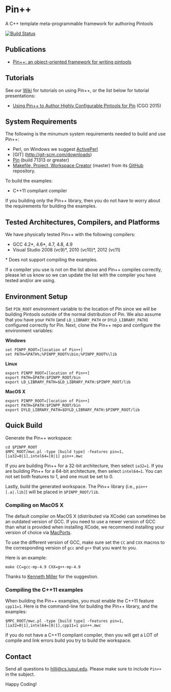 Pin++
========

A C++ template meta-programmable framework for authoring Pintools

[![Build Status](https://travis-ci.org/SEDS/PinPP.svg?branch=master)](https://travis-ci.org/SEDS/PinPP)

Publications
-------------------------
* [Pin++: an object-oriented framework for writing pintools](http://dl.acm.org/citation.cfm?id=2658777)

Tutorials
-------------------------
See our [Wiki](../../wiki) for tutorials on using Pin++, or the list below for 
tutorial presentations:

* [Using Pin++ to Author Highly Configurable Pintools for Pin](http://slidesha.re/1vds8x8) (CGO 2015)

System Requirements
-------------------------
The following is the minumum system requirements needed to build and
use Pin++:

* Perl, on Windows we suggest [ActivePerl](http://www.activestate.com/activeperl)
* [GIT] (http://git-scm.com/downloads)
* [Pin](http://software.intel.com/en-us/articles/pintool) (build 71313 or greater)
* [Makefile, Project, Workspace Creator](http://www.ociweb.com/products/mpc) (master)
  from its [GitHub](https://github.com/DOCGroup/MPC) repository.

To build the examples:

* C++11 compliant compiler

If you building only the Pin++ library, then you do not have to worry
about the requirements for building the examples.

Tested Architectures, Compilers, and Platforms
------------------------------------------------

We have physically tested Pin++ with the following compilers:

* GCC 4.2\*, 4.6\*, 4.7, 4.8, 4.9
* Visual Studio 2008 (vc9)\*, 2010 (vc10)\*, 2012 (vc11)

\* Does not support compiling the examples.

If a compiler you use is not on the list above and Pin++ compiles
correctly, please let us know so we can update the list with the compiler
you have tested and/or are using.

Environment Setup
-------------------

Set ```PIN_ROOT``` environment variable to the location of Pin
since we will be building Pintools outside of the normal distribution
of Pin. We also assume that you have your ```PATH``` (and ```LD_LIBRARY_PATH```
or ```DYLD_LIBRARY_PATH```) configured correctly for Pin. Next, clone the
Pin++ repo and configure the environment variables:

**Windows**

    set PINPP_ROOT=[location of Pin++]
    set PATH=%PATH%;%PINPP_ROOT%\bin;%PINPP_ROOT%\lib

**Linux**

    export PINPP_ROOT=[location of Pin++]
    export PATH=$PATH:$PINPP_ROOT/bin
    export LD_LIBRARY_PATH=$LD_LIBRARY_PATH:$PINPP_ROOT/lib

**MacOS X**

    export PINPP_ROOT=[location of Pin++]
    export PATH=$PATH:$PINPP_ROOT/bin
    export DYLD_LIBRARY_PATH=$DYLD_LIBRARY_PATH:$PINPP_ROOT/lib

Quick Build
----------------

Generate the Pin++ workspace:

    cd $PINPP_ROOT
    $MPC_ROOT/mwc.pl -type [build type] -features pin=1,[ia32=0|1],intel64=[0|1] pin++.mwc

If you are building Pin++ for a 32-bit architecture, then select
```ia32=1```. If you are building Pin++ for a 64-bit architecture,
then select ```intel64=1```. You can not set both features to 1, and 
one must be set to 0.

Lastly, build the generated workspace. The Pin++ library (i.e., ```pin++[.a|.lib]```)
will be placed in ```$PINPP_ROOT/lib```.

### Compiling on MacOS X

The default compiler on MacOS X (distributed via XCode) can sometimes be an
outdated version of GCC. If you need to use a newer version of GCC than what
is provided when installing XCode, we recommend installing your version of
choice via [MacPorts](http://www.macports.org).

To use the different version of GCC, make sure set the ```CC``` and
```CXX``` macros to the corresponding version of ```gcc``` and ```g++```
that you want to you.

Here is an example:

    make CC=gcc-mp-4.9 CXX=g++-mp-4.9

Thanks to [Kenneth Miller](https://github.com/KennethAdamMiller) for the
suggestion.

### Compiling the C++11 examples

When building the Pin++ examples, you must enable the C++11 feature ```cpp11=1```.
Here is the command-line for building the Pin++ library, and the examples:

    $MPC_ROOT/mwc.pl -type [build type] -features pin=1,[ia32=0|1],intel64=[0|1],cpp11=1 pin++.mwc

If you do not have a C++11 compliant compiler, then you will get a LOT of
compile and link errors build you try to build the workspace.


Contact
-----------------

Send all questions to [hillj@cs.iupui.edu](mailto:hillj@cs.iupui.edu). Please make
sure to include ```Pin++``` in the subject.

Happy Coding!
